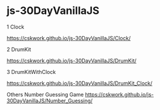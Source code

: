 # js-30DayVanillaJS

1 Clock 

https://cskwork.github.io/js-30DayVanillaJS/Clock/

2 DrumKit

https://cskwork.github.io/js-30DayVanillaJS/DrumKit/

3 DrumKitWithClock

https://cskwork.github.io/js-30DayVanillaJS/DrumKit_Clock/





Others
Number Guessing Game
https://cskwork.github.io/js-30DayVanillaJS/Number_Guessing/
